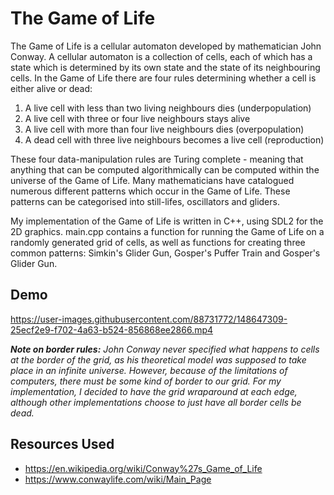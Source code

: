#  The Game of Life

The Game of Life is a cellular automaton developed by mathematician John Conway. A cellular automaton is a collection of cells, each of which has a state which is determined by its own state and the state of its neighbouring cells. In the Game of Life there are four rules determining whether a cell is either alive or dead: 

1. A live cell with less than two living neighbours dies (underpopulation)
2. A live cell with three or four live neighbours stays alive
3. A live cell with more than four live neighbours dies (overpopulation)
4. A dead cell with three live neighbours becomes a live cell (reproduction)

These four data-manipulation rules are Turing complete - meaning that anything that can be computed algorithmically can be computed within the universe of the Game of Life. Many mathematicians have catalogued numerous different patterns which occur in the Game of Life. These patterns can be categorised into still-lifes, oscillators and gliders.

My implementation of the Game of Life is written in C++, using SDL2 for the 2D graphics. main.cpp contains a function for running the Game of Life on a randomly generated grid of cells, as well as functions for creating three common patterns: Simkin's Glider Gun, Gosper's Puffer Train and Gosper's Glider Gun.

## Demo

https://user-images.githubusercontent.com/88731772/148647309-25ecf2e9-f702-4a63-b524-856868ee2866.mp4

***Note on border rules:*** *John Conway never specified what happens to cells at the border of the grid, as his theoretical model was supposed to take place in an infinite universe. However, because of the limitations of computers, there must be some kind of border to our grid. For my implementation, I decided to have the grid wraparound at each edge, although other implementations choose to just have all border cells be dead.*

## Resources Used

- https://en.wikipedia.org/wiki/Conway%27s_Game_of_Life
- https://www.conwaylife.com/wiki/Main_Page

